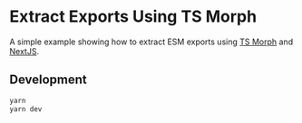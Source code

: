 # Extract Exports Using TS Morph

A simple example showing how to extract ESM exports using [TS Morph](https://github.com/dsherret/ts-morph) and [NextJS](http://nextjs.org/).

## Development

```bash
yarn
yarn dev
```
